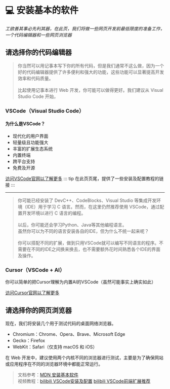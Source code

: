 # :computer: 安装基本的软件
*工欲善其事必先利其器，在此页，我们将做一些网页开发前最低限度的准备工作，一个代码编辑器和一些网页浏览器*

## 请选择你的代码编辑器
> 你当然可以用记事本写下你的所有代码，但是我们通常不这么做，因为一个好的代码编辑器提供了许多便利和强大的功能，这些功能可以显著提高开发效率和代码质量。<br><br>
比起使用记事本进行 Web 开发，你可能可以做得更好。我们建议从 Visual Studio Code 开始，
### VSCode（Visual Studio Code）
#### 为什么是VSCode？
- 现代化的用户界面
- 轻量级且功能强大
- 丰富的扩展生态系统
- 内置终端
- 跨平台支持
- 免费及开源


[访问VSCode官网以了解更多](https://code.visualstudio.com/)
::: tip
在此页页尾，提供了一些安装及配置教程的链接
:::

---
>你可能已经安装了 DevC++、CodeBlocks、Visual Studio 等集成开发环境（IDE）用于学习 C 语言。然而，在这里仍然推荐使用 VSCode，通过配置开发环境以进行 C 语言的编程。<br><br>
以后，你可能还会学习Python、Java等其他编程语言。<br>
虽然你可以为不同的语言安装各自的IDE，但为什么不统一起来呢？<br><br>
你可以搭配不同的扩展，做到只用VSCode就可以编写不同语言的程序。不需要在不同的IDE之间换来换去，也不需要额外花时间熟悉各个IDE的界面及操作。

### Cursor（VSCode + AI）
你可以简单的把Cursor理解为内置AI的VSCode（虽然可能事实上确实如此）

[访问Cursor官网以了解更多](https://www.cursor.com/)
## 请选择你的网页浏览器
现在，我们将安装几个用于测试代码的桌面网络浏览器。

- Chromium：Chrome、Opera、Brave、Microsoft Edge
- Gecko：Firefox
- WebKit：Safari（仅支持 macOS 和 iOS）

在 Web 开发中，建议使用两个内核不同的浏览器进行测试，主要是为了确保网站或应用程序在不同的浏览器环境中都能正常运行。



> 文档参考：[MDN 安装基本软件](https://developer.mozilla.org/en-US/docs/Learn/Getting_started_with_the_web/Installing_basic_software)<br>
> 视频教程：[bilibili VSCode安装及配置](https://www.bilibili.com/video/BV1BQ4y1j7fY/?spm_id_from=333.337.search-card.all.click)
[bilibili VSCode前端扩展推荐](https://www.bilibili.com/video/BV1kb4y1y7zr/?spm_id_from=333.337.search-card.all.click)


